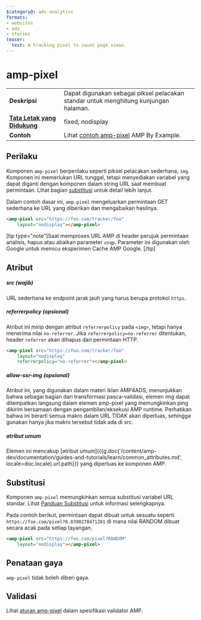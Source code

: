 ```yaml
---
$category@: ads-analytics
formats:
- websites
- ads
- stories
teaser:
  text: A tracking pixel to count page views.
---
```




<!--
       Copyright 2016 The AMP HTML Authors. All Rights Reserved.

       Licensed under the Apache License, Version 2.0 (the "License");
     you may not use this file except in compliance with the License.
     You may obtain a copy of the License at

     http://www.apache.org/licenses/LICENSE-2.0

     Unless required by applicable law or agreed to in writing, software
     distributed under the License is distributed on an "AS-IS" BASIS,
     WITHOUT WARRANTIES OR CONDITIONS OF ANY KIND, either express or implied.
     See the License for the specific language governing permissions and
     limitations under the License.
-->

# amp-pixel


<table>
  <tr>
    <td class="col-fourty"><strong>Deskripsi</strong></td>
    <td>Dapat digunakan sebagai piksel pelacakan standar untuk menghitung kunjungan halaman.</td>
  </tr>
  <tr>
    <td class="col-fourty"><strong><a href="{{g.doc('/content/amp-dev/documentation/guides-and-tutorials/develop/style_and_layout/control_layout.md', locale=doc.locale).url.path}}">Tata Letak yang Didukung</a></strong></td>
    <td>fixed, nodisplay</td>
  </tr>
  <tr>
    <td class="col-fourty"><strong>Contoh</strong></td>
    <td>Lihat <a href="https://ampbyexample.com/components/amp-pixel/">contoh amp-pixel</a> AMP By Example.</td>
  </tr>
</table>

## Perilaku

Komponen `amp-pixel` berperilaku seperti piksel pelacakan sederhana, `img`. Komponen ini memerlukan URL tunggal, tetapi menyediakan variabel yang dapat diganti dengan komponen dalam string URL saat membuat permintaan. Lihat bagian [substitusi](#substitutions) untuk detail lebih lanjut.

Dalam contoh dasar ini, `amp-pixel` mengeluarkan permintaan GET sederhana ke URL yang diberikan dan mengabaikan hasilnya.

```html
<amp-pixel src="https://foo.com/tracker/foo"
    layout="nodisplay"></amp-pixel>
```

  [tip type="note"]Saat memproses URL AMP di header perujuk permintaan analisis, hapus atau abaikan parameter `usqp`. Parameter ini digunakan oleh Google untuk memicu eksperimen Cache AMP Google.
  [/tip]

## Atribut

##### src (wajib)

URL sederhana ke endpoint jarak jauh yang harus berupa protokol `https`.

##### referrerpolicy (opsional)

Atribut ini mirip dengan atribut `referrerpolicy` pada `<img>`, tetapi hanya menerima nilai `no-referrer`. Jika `referrerpolicy=no-referrer` ditentukan, header `referrer` akan dihapus dari permintaan HTTP.

```html
<amp-pixel src="https://foo.com/tracker/foo"
    layout="nodisplay"
    referrerpolicy="no-referrer"></amp-pixel>
```

##### allow-ssr-img (opsional)

Atribut ini, yang digunakan dalam materi iklan AMP4ADS, menunjukkan bahwa sebagai bagian dari transformasi pasca-validasi, elemen img dapat ditempatkan langsung dalam elemen amp-pixel yang memungkinkan ping dikirim bersamaan dengan pengambilan/eksekusi AMP runtime.
Perhatikan bahwa ini berarti semua makro dalam URL TIDAK akan diperluas, sehingga gunakan hanya jika makro tersebut tidak ada di src.

##### atribut umum

Elemen ini mencakup [atribut umum]({{g.doc('/content/amp-dev/documentation/guides-and-tutorials/learn/common_attributes.md', locale=doc.locale).url.path}}) yang diperluas ke komponen AMP.

## Substitusi

Komponen `amp-pixel` memungkinkan semua substitusi variabel URL standar.
Lihat [Panduan Substitusi](https://github.com/ampproject/amphtml/blob/master/extensions/spec/amp-var-substitutions.md) untuk informasi selengkapnya.

Pada contoh berikut, permintaan dapat dibuat untuk sesuatu seperti `https://foo.com/pixel?0.8390278471201` di mana nilai RANDOM dibuat secara acak pada setiap tayangan.

```html
<amp-pixel src="https://foo.com/pixel?RANDOM"
    layout="nodisplay"></amp-pixel>
```

## Penataan gaya

`amp-pixel` tidak boleh diberi gaya.

## Validasi

Lihat [aturan amp-pixel](https://github.com/ampproject/amphtml/blob/master/validator/validator-main.protoascii) dalam spesifikasi validator AMP.
